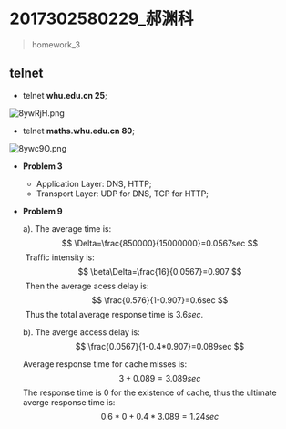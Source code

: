 # 2017302580229_郝渊科

> homework_3

## telnet

* telnet **whu.edu.cn 25**;

![8ywRjH.png](https://s1.ax1x.com/2020/03/19/8ywRjH.png)



* telnet **maths.whu.edu.cn 80**;

![8ywc9O.png](https://s1.ax1x.com/2020/03/19/8ywc9O.png)



* **Problem 3**

  * Application Layer: DNS, HTTP;
  * Transport Layer: UDP for DNS, TCP for HTTP;

  

* **Problem 9**

  a). The average time is:
  $$
  \Delta=\frac{850000}{15000000}=0.0567sec
  $$
  ​	Traffic intensity is:
  $$
  \beta\Delta=\frac{16}{0.0567}=0.907
  $$
  ​	Then the average acess delay is:
  $$
  \frac{0.576}{1-0.907}=0.6sec
  $$
  ​	Thus the total average response time is $3.6sec$.

  b). The averge access delay is:
  $$
  \frac{0.0567}{1-0.4*0.907}=0.089sec
  $$
  

   	 Average response time for cache misses is:
  $$
  3+0.089=3.089sec
  $$
   	The response time is 0 for the existence of cache, thus the ultimate averge response time is:
  $$
  0.6*0+0.4*3.089=1.24sec
  $$
  


